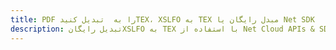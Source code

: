 ---title: PDF را به  تبدیل کنیدTEX، XSLFO به TEX مبدل رایگان یا Net SDKdescription: تبدیل رایگانXSLFO به TEX با استفاده از Net Cloud APIs & SDK همچنین اسناد PDF را در Cloud ایجاد، ویرایش و رندر کنید.---
